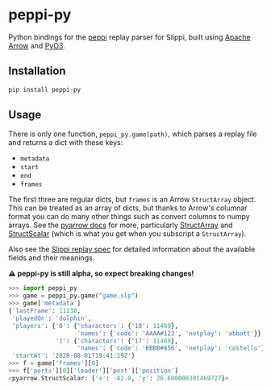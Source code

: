 # peppi-py

Python bindings for the [peppi](https://github.com/hohav/peppi) replay parser for Slippi, built using [Apache Arrow](https://arrow.apache.org/) and [PyO3](https://pyo3.rs/).

## Installation

```sh
pip install peppi-py
```

## Usage

There is only one function, `peppi_py.game(path)`, which parses a replay file and returns a dict with these keys:

- `metadata`
- `start`
- `end`
- `frames`

The first three are regular dicts, but `frames` is an Arrow `StructArray` object. This can be treated as an array of dicts, but thanks to Arrow's columnar format you can do many other things such as convert columns to numpy arrays. See the [pyarrow docs](https://arrow.apache.org/docs/python/) for more, particularly [StructArray](https://arrow.apache.org/docs/python/generated/pyarrow.StructArray.html) and [StructScalar](https://arrow.apache.org/docs/python/generated/pyarrow.StructScalar.html) (which is what you get when you subscript a `StructArray`).

Also see the [Slippi replay spec](https://github.com/project-slippi/slippi-wiki/blob/master/SPEC.md) for detailed information about the available fields and their meanings.

**⚠️ peppi-py is still alpha, so expect breaking changes!**

```python
>>> import peppi_py
>>> game = peppi_py.game("game.slp")
>>> game['metadata']
{'lastFrame': 11238,
 'playedOn': 'dolphin',
 'players': {'0': {'characters': {'18': 11469},
                   'names': {'code': 'AAAA#123', 'netplay': 'abbott'}},
             '1': {'characters': {'17': 11469},
                   'names': {'code': 'BBBB#456', 'netplay': 'costello'}}},
 'startAt': '2020-08-01T19:41:19Z'}
>>> f = game['frames'][0]
>>> f['ports'][0]['leader']['post']['position']
<pyarrow.StructScalar: {'x': -42.0, 'y': 26.600000381469727}>
```
